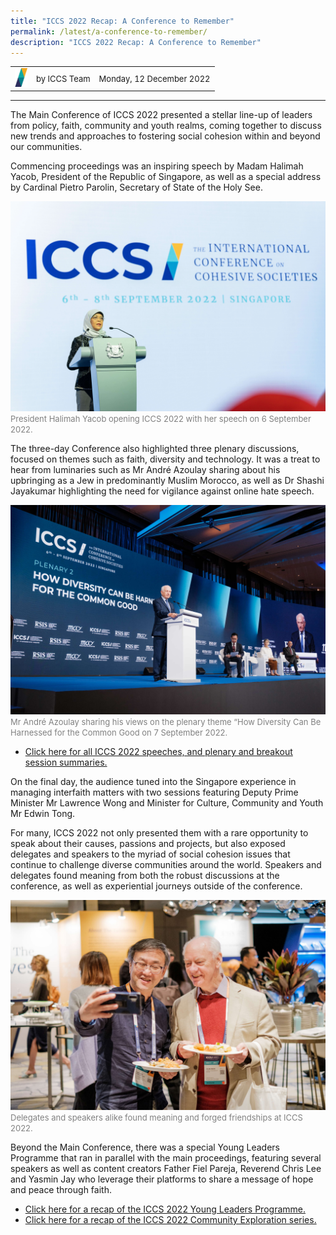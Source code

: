 ```yaml
---
title: "ICCS 2022 Recap: A Conference to Remember"
permalink: /latest/a-conference-to-remember/
description: "ICCS 2022 Recap: A Conference to Remember"
---
```

<table>
 <tr>
	 <td><img src="/images/ICCS-parallelogram_narrow.png" style="width:20px"></td>
	 <td><font size="-1">by ICCS Team</font></td>
	 <td><font size="-1">Monday, 12 December 2022</font></td>
	</tr>
	<tr></tr>
</table>  

---

The Main Conference of ICCS 2022 presented a stellar line-up of leaders from policy, faith, community and youth realms, coming together to discuss new trends and approaches to fostering social cohesion within and beyond our communities.

Commencing proceedings was an inspiring speech by Madam Halimah Yacob, President of the Republic of Singapore, as well as a special address by Cardinal Pietro Parolin, Secretary of State of the Holy See. 

![](/images/ICCS_06092022_RCCC-144.jpg)
<font color = "grey"><font size="-1">President Halimah Yacob opening ICCS 2022 with her speech on 6 September 2022.</font></font>

The three-day Conference also highlighted three plenary discussions, focused on themes such as faith, diversity and technology. It was a treat to hear from luminaries such as Mr André Azoulay sharing about his upbringing as a Jew in predominantly Muslim Morocco, as well as Dr Shashi Jayakumar highlighting the need for vigilance against online hate speech. 

![](/images/ICCS__2022-09-07__09-15-15.jpg)
<font color = "grey"><font size="-1">Mr André Azoulay sharing his views on the plenary theme “How Diversity Can Be Harnessed for the Common Good on 7 September 2022.</font></font>

* [Click here for all ICCS 2022 speeches, and plenary and breakout session summaries.](/programme-and-speakers/speeches/openingaddress/)

On the final day, the audience tuned into the Singapore experience in managing interfaith matters with two sessions featuring Deputy Prime Minister Mr Lawrence Wong and Minister for Culture, Community and Youth Mr Edwin Tong.

For many, ICCS 2022 not only presented them with a rare opportunity to speak about their causes, passions and projects, but also exposed delegates and speakers to the myriad of social cohesion issues that continue to challenge diverse communities around the world. Speakers and delegates found meaning from both the robust discussions at the conference, as well as experiential journeys outside of the conference.

![](/images/ICCS__2022-09-08__12-23-17.jpg)
<font color = "grey"><font size="-1">Delegates and speakers alike found meaning and forged friendships at ICCS 2022.</font></font>

Beyond the Main Conference, there was a special Young Leaders Programme that ran in parallel with the main proceedings, featuring several speakers as well as content creators Father Fiel Pareja, Reverend Chris Lee and Yasmin Jay who leverage their platforms to share a message of hope and peace through faith.

* [Click here for a recap of the ICCS 2022 Young Leaders Programme.]()
* [Click here for a recap of the ICCS 2022 Community Exploration series.]()